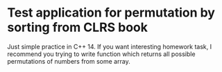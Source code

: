 # Test application for permutation by sorting from CLRS book

Just simple practice in C++ 14. If you want interesting homework task, I recommend you trying to write function
which returns all possible permutations of numbers from some array.
